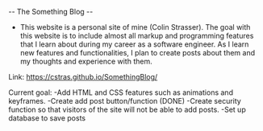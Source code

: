 -- The Something Blog --

- This website is a personal site of mine (Colin Strasser). The goal with this website is to include almost all markup and programming features that I learn about during my career as a software engineer.
As I learn new features and functionalities, I plan to create posts about them and my thoughts and experience with them.

Link: https://cstras.github.io/SomethingBlog/

Current goal: 
  -Add HTML and CSS features such as animations and keyframes.
  -Create add post button/function (DONE)
  -Create security function so that visitors of the site will not be able to add posts.
  -Set up database to save posts

